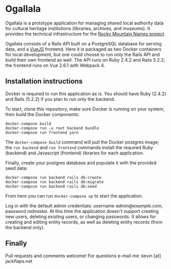 # Ogallala

Ogallala is a prototype application for managing shared local authority data for cultural heritage institutions (libraries, archives, and museums). It provides the technical infrastructure for the [Rocky Mountain Names project](http://cola.jackflaps.net).

Ogallala consists of a Rails API built on a PostgreSQL database for serving data, and a [VueJS](https://vuejs.org) frontend. Here it is packaged as two Docker containers for local development, but one could choose to run only the Rails API and build their own frontend as well. The API runs on Ruby 2.4.2 and Rails 5.2.2; the frontend runs on Vue 2.6.1 with Webpack 4.

## Installation instructions

Docker is required to run this application as is. You should have Ruby (2.4.2) and Rails (5.2.2) if you plan to run only the backend.

To start, clone this repository, make sure Docker is running on your system, then build the Docker components:

```
docker-compose build
docker-compose run -u root backend bundle
docker-compose run frontend yarn
```

The `docker-compose build` command will pull the Docker postgres image; the `run backend` and `run frontend` commands install the required Ruby (backend) and Javascript (frontend) libraries for each application.

Finally, create your postgres database and populate it with the provided seed data:

```
docker-compose run backend rails db:create
docker-compose run backend rails db:migrate
docker-compose run backend rails db:seed
```

From here you can run `docker-compose up` to start the application.

Log in with the default admin credentials: username _admin@example.com_, password _nebraska_. At this time the application doesn't support creating new users, deleting existing users, or changing passwords. It allows for creating and editing entity records, as well as deleting entity records (from the backend only).

## Finally

Pull requests and comments welcome! For questions e-mail me: kevin [at] jackflaps.net
